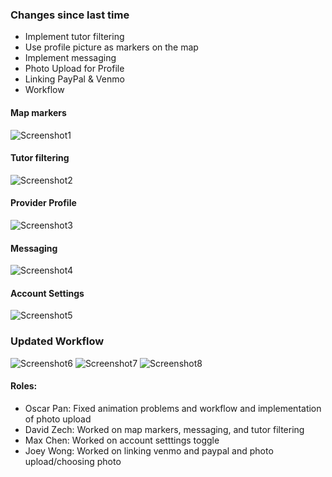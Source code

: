### Changes since last time

- Implement tutor filtering
- Use profile picture as markers on the map
- Implement messaging
- Photo Upload for Profile
- Linking PayPal & Venmo
- Workflow

#### Map markers
![Screenshot1](images/mapMarkers.png)

#### Tutor filtering
![Screenshot2](images/tutorFilter.png)

#### Provider Profile
![Screenshot3](images/UpdatedProfilePage.png)

#### Messaging
![Screenshot4](images/Messaging.png)

#### Account Settings
![Screenshot5](images/UpdatedSettings.png)

### Updated Workflow
![Screenshot6](images/UpdatedWorkflow.png)
![Screenshot7](images/Requesting.png)
![Screenshot8](images/ReceivingRequest.png)

#### Roles:
- Oscar Pan: Fixed animation problems and workflow and implementation of photo upload
- David Zech: Worked on map markers, messaging, and tutor filtering
- Max Chen: Worked on account setttings toggle
- Joey Wong: Worked on linking venmo and paypal and photo upload/choosing photo
